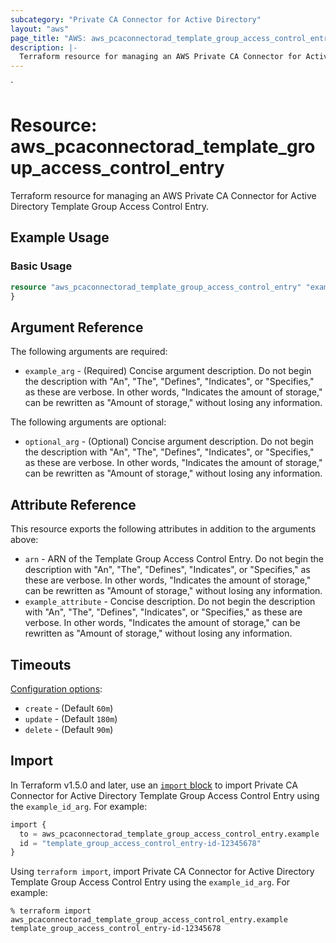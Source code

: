 ```yaml
---
subcategory: "Private CA Connector for Active Directory"
layout: "aws"
page_title: "AWS: aws_pcaconnectorad_template_group_access_control_entry"
description: |-
  Terraform resource for managing an AWS Private CA Connector for Active Directory Template Group Access Control Entry.
---
```

<!---
TIP: A few guiding principles for writing documentation:
1. Use simple language while avoiding jargon and figures of speech.
2. Focus on brevity and clarity to keep a reader's attention.
3. Use active voice and present tense whenever you can.
4. Document your feature as it exists now; do not mention the future or past if you can help it.
5. Use accessible and inclusive language.
--->`
# Resource: aws_pcaconnectorad_template_group_access_control_entry

Terraform resource for managing an AWS Private CA Connector for Active Directory Template Group Access Control Entry.

## Example Usage

### Basic Usage

```terraform
resource "aws_pcaconnectorad_template_group_access_control_entry" "example" {
}
```

## Argument Reference

The following arguments are required:

* `example_arg` - (Required) Concise argument description. Do not begin the description with "An", "The", "Defines", "Indicates", or "Specifies," as these are verbose. In other words, "Indicates the amount of storage," can be rewritten as "Amount of storage," without losing any information.

The following arguments are optional:

* `optional_arg` - (Optional) Concise argument description. Do not begin the description with "An", "The", "Defines", "Indicates", or "Specifies," as these are verbose. In other words, "Indicates the amount of storage," can be rewritten as "Amount of storage," without losing any information.

## Attribute Reference

This resource exports the following attributes in addition to the arguments above:

* `arn` - ARN of the Template Group Access Control Entry. Do not begin the description with "An", "The", "Defines", "Indicates", or "Specifies," as these are verbose. In other words, "Indicates the amount of storage," can be rewritten as "Amount of storage," without losing any information.
* `example_attribute` - Concise description. Do not begin the description with "An", "The", "Defines", "Indicates", or "Specifies," as these are verbose. In other words, "Indicates the amount of storage," can be rewritten as "Amount of storage," without losing any information.

## Timeouts

[Configuration options](https://developer.hashicorp.com/terraform/language/resources/syntax#operation-timeouts):

* `create` - (Default `60m`)
* `update` - (Default `180m`)
* `delete` - (Default `90m`)

## Import

In Terraform v1.5.0 and later, use an [`import` block](https://developer.hashicorp.com/terraform/language/import) to import Private CA Connector for Active Directory Template Group Access Control Entry using the `example_id_arg`. For example:

```terraform
import {
  to = aws_pcaconnectorad_template_group_access_control_entry.example
  id = "template_group_access_control_entry-id-12345678"
}
```

Using `terraform import`, import Private CA Connector for Active Directory Template Group Access Control Entry using the `example_id_arg`. For example:

```console
% terraform import aws_pcaconnectorad_template_group_access_control_entry.example template_group_access_control_entry-id-12345678
```
